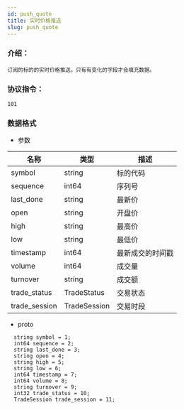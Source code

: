 ```yaml
---
id: push_quote
title: 实时价格推送
slug: push_quote
---
```


### 介绍：
    订阅的标的的实时价格推送。只有有变化的字段才会填充数据。
### 协议指令：
    101
### 数据格式
* 参数

| 名称 | 类型   | 描述  | 
|-------|-------|-----|
|symbol|string| 标的代码 |
|sequence|int64| 序列号 |
|last_done|string| 最新价 |
|open|string| 开盘价 |
|high|string| 最高价 |
|low|string| 最低价 |
|timestamp|int64| 最新成交的时间戳 |
|volume|int64| 成交量 |
|turnover|string| 成交额 |
|trade_status|TradeStatus| 交易状态 |
|trade_session|TradeSession| 交易时段 |

* proto
```
  string symbol = 1;
  int64 sequence = 2;
  string last_done = 3;
  string open = 4;
  string high = 5;
  string low = 6;
  int64 timestamp = 7;
  int64 volume = 8;
  string turnover = 9;
  int32 trade_status = 10;
  TradeSession trade_session = 11;
```